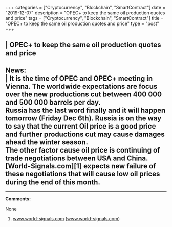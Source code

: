 +++
categories = ["Cryptocurrency", "Blockchain", "SmartContract"]
date = "2019-12-07"
description = "OPEC+ to keep the same oil production quotes and price"
tags = ["Cryptocurrency", "Blockchain", "SmartContract"]
title = "OPEC+ to keep the same oil production quotes and price"
type = "post"
+++

| **OPEC+ to keep the same oil production quotes and price**  
---  
**News:**  
|  It is the time of OPEC and OPEC+ meeting in Vienna. The worldwide
expectations are focus over the new productions cut between 400 000 and
500 000 barrels per day.  
Russia has the last word finally and it will happen tomorrow (Friday Dec
6th). Russia is on the way to say that the current Oil price is a good
price and further productions cut may cause damages ahead the winter
season.  
The other factor cause oil price is continuing of trade negotiations
between USA and China. [World-Signals.com][1] expects new failure of
these negotiations that will cause low oil prices during the end of this
month.  
---  
  
* * *

**Comments:**  
  
None  
  
  

   1. www.world-signals.com (www.world-signals.com)